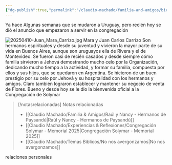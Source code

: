 ```yaml
---
{"dg-publish":true,"permalink":"/claudio-machado/familia-and-amigos/bienvenida-familia-carrizo/","title":"Bienvenida Familia Carrizo","tags":["Hermanos","Amigos"]}
---
```


Ya hace Algunas semanas que se mudaron a Uruguay, pero recién hoy se dió el anuncio que empezaron a servir en la congregación 

![20250410-Juan_Mara_Carrizo.jpg](/img/user/07%20-%20Personal/Im%C3%A1genes/20250410-Juan_Mara_Carrizo.jpg)
<span class="pie-foto">Mara y Juan Carlos Carrizo</span>
Son hermanos espirituales y desde su juventud y vivieron la mayor parte de su vida en Buenos Aires, aunque son uruguayos ella de Rivera y el de Montevideo. Se fueron casi de recién casados y desde siempre cómo familia sirvieron a Jehová demostrando mucho celo por la Organización, dedicando mucho tiempo a la actividad, y formar su familia, compuesta por ellos y sus hijos, que se quedaron en Argentina. 
Se hicieron de un buen prestigio por su celo por Jehová y su hospitalidad con los hermanos y amigos. Claro también lograron establecer y mantener su negocio de venta de Flores. Bueno y desde hoy se le dio la bienvenida oficial a la Congregación de Solymar 


> [!notasrelacionadas] Notas relacionadas
> - [[Claudio Machado/Familia & Amigos/Raúl y Nancy - Hermanos de Paysandú\|Raúl y Nancy - Hermanos de Paysandú]]
> - [[Claudio Machado/Experiencias & Reflexiones/Congregación Solymar - Memorial 2025\|Congregación Solymar - Memorial 2025]]
> - [[Claudio Machado/Temas Bíblicos/No nos avergonzamos\|No nos avergonzamos]]

relaciones personales